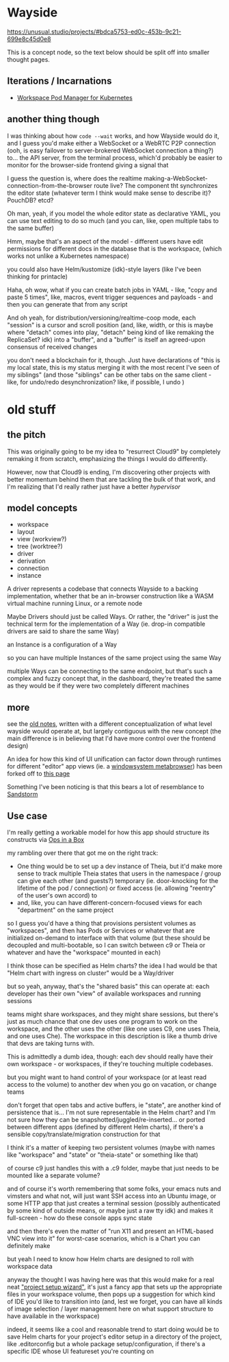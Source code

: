 # Wayside

https://unusual.studio/projects/#bdca5753-ed0c-453b-9c21-699e8c45d0e8

This is a concept node, so the text below should be split off into smaller thought pages.

## Iterations / Incarnations

- [Workspace Pod Manager for Kubernetes](31201498-292d-4923-ab42-d5ee9c2d5a08.md)

## another thing though

I was thinking about how `code --wait` works, and how Wayside would do it, and I guess you'd make either a WebSocket or a WebRTC P2P connection (ooh, is easy failover to server-brokered WebSocket connection a thing?) to... the API server, from the terminal process, which'd probably be easier to monitor for the browser-side frontend giving a signal that

I guess the question is, where does the realtime making-a-WebSocket-connection-from-the-browser route live? The component tht synchronizes the editor state (whatever term I think would make sense to describe it)? PouchDB? etcd?

Oh man, yeah, if you model the whole editor state as declarative YAML, you can use text editing to do so much (and you can, like, open multiple tabs to the same buffer)

Hmm, maybe that's an aspect of the model - different users have edit permissions for different docs in the database that is the workspace, (which works not unlike a Kubernetes namespace)

you could also have Helm/kustomize (idk)-style layers (like I've been thinking for printacle)

Haha, oh wow, what if you can create batch jobs in YAML - like, "copy and paste 5 times", like, macros, event trigger sequences and payloads - and then you can generate that from any script

And oh yeah, for distribution/versioning/realtime-coop mode, each "session" is a cursor and scroll position (and, like, width, or this is maybe where "detach" comes into play, "detach" being kind of like remaking the ReplicaSet? idk) into a "buffer", and a "buffer" is itself an agreed-upon consensus of received changes

you don't need a blockchain for it, though. Just have declarations of "this is my local state, this is my status merging it with the most recent I've seen of my siblings" (and those "siblings" can be other tabs on the same client - like, for undo/redo desynchronization? like, if possible, I undo )

# old stuff

## the pitch

This was originally going to be my idea to "resurrect Cloud9" by completely remaking it from scratch, emphasizing the things I would do differently.

However, now that Cloud9 is ending, I'm discovering other projects with better momentum behind them that are tackling the bulk of that work, and I'm realizing that I'd really rather just have a better *hypervisor*

## model concepts

- workspace
- layout
- view (workview?)
- tree (worktree?)
- driver
- derivation
- connection
- instance

A driver represents a codebase that connects Wayside to a backing implementation, whether that be an in-browser construction like a WASM virtual machine running Linux, or a remote node

Maybe Drivers should just be called Ways. Or rather, the "driver" is just the technical term for the implementation of a Way (ie. drop-in compatible drivers are said to share the same Way)

an Instance is a configuration of a Way

so you can have multiple Instances of the same project using the same Way

multiple Ways can be connecting to the same endpoint, but that's such a complex and fuzzy concept that, in the dashboard, they're treated the same as they would be if they were two completely different machines

## more

see the [old notes][], written with a different conceptualization of what level wayside would operate at, but largely contiguous with the new concept (the main difference is in believing that I'd have more control over the frontend design)

[old notes]: 11fe7abc-8d2c-44a9-8785-04f94ef0398c.md

An idea for how this kind of UI unification can factor down through runtimes for different "editor" app views (ie. a [windowsystem metabrowser](20768279-9c6d-4476-90d8-9dd15f3aa4d3.md)) has been forked off to [this page](a7e4f6dd-3cb1-4378-a1ea-bfc558098f87.md)

Something I've been noticing is that this bears a lot of resemblance to [Sandstorm](3d2415a7-f078-470b-8b47-6c17d10e776c.md)

## Use case

I'm really getting a workable model for how this app should structure its constructs via [Ops in a Box](035d1e22-7dca-4901-aa4a-1624e7a6a15c.md)

my rambling over there that got me on the right track:

- One thing would be to set up a dev instance of Theia, but it'd make more sense to track multiple Theia states that users in the namespace / group can give each other (and guests?) temporary (ie. door-knocking for the lifetime of the pod / connection) or fixed access (ie. allowing "reentry" of the user's own accord) to
- and, like, you can have different-concern-focused views for each "department" on the same project

so I guess you'd have a thing that provisions persistent volumes as "workspaces", and then has Pods or Services or whatever that are initialized on-demand to interface with that volume (but these should be decoupled and multi-bootable, so I can switch between c9 or Theia or whatever and have the "workspace" mounted in each)

I think those can be specified as Helm charts? the idea I had would be that "Helm chart with ingress on cluster" would be a Way/driver

but so yeah, anyway, that's the "shared basis" this can operate at: each developer has their own "view" of available workspaces and running sessions

teams might share workspaces, and they might share sessions, but there's just as much chance that one dev uses one program to work on the workspace, and the other uses the other (like one uses C9, one uses Theia, and one uses Che). The workspace in this description is like a thumb drive that devs are taking turns with.

This is admittedly a dumb idea, though: each dev should really have their own workspace - or workspaces, if they're touching multiple codebases.

but you might want to hand control of your workspace (or at least read access to the volume) to another dev when you go on vacation, or change teams

don't forget that open tabs and active buffers, ie "state", are another kind of persistence that is... I'm not sure representable in the Helm chart? and I'm not sure how they can be snapshotted/juggled/re-inserted... or ported between different apps (defined by different Helm charts), if there's a sensible copy/translate/migration construction for that

I think it's a matter of keeping two persistent volumes (maybe with names like "workspace" and "state" or "theia-state" or something like that)

of course c9 just handles this with a .c9 folder, maybe that just needs to be mounted like a separate volume?

and of course it's worth remembering that some folks, your emacs nuts and vimsters and what not, will just want SSH access into an Ubuntu image, or some HTTP app that just creates a terminal session (possibly authenticated by some kind of outside means, or maybe just a raw tty idk) and makes it full-screen - how do these console apps sync state

and then there's even the matter of "run X11 and present an HTML-based VNC view into it" for worst-case scenarios, which is a Chart you can definitely make

but yeah I need to know how Helm charts are designed to roll with workspace data

anyway the thought I was having here was that this would make for a real neat ["project setup wizard"](0350c64c-4975-42fc-91ca-92007cd9bcaa.md), it's just a fancy app that sets up the appropriate files in your workspace volume, then pops up a suggestion for which kind of IDE you'd like to transition into (and, lest we forget, you can have all kinds of image selection / layer management here on what support structure to have available in the workspace)

indeed, it seems like a cool and reasonable trend to start doing would be to save Helm charts for your project's editor setup in a directory of the project, like .editorconfig but a whole package setup/configuration, if there's a specific IDE whose UI featureset you're counting on
